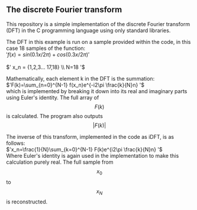 ## The discrete Fourier transform
This repository is a simple implementation of the discrete Fourier transform (DFT) in the C programming language using only standard libraries.

The DFT in this example is run on a sample provided within the code, in this case 18 samples of the function:\
$'f(x) = sin(0.1x/2\pi)+cos(0.3x/2\pi)'$\
\
$' x_n = {1,2,3... 17,18} \\ N=18 '$

Mathematically, each element k in the DFT is the summation:\
$'F(k)=\sum_{n=0}^{N-1} f(x_n)e^{-i2\pi \frac{k}{N}n} '$\
which is implemented by breaking it down into its real and imaginary parts using Euler's identity. The full array of $$F(k)$$ is calculated. The program also outputs $$|F(k)|$$



The inverse of this transform, implemented in the code as iDFT, is as follows:\
$'x_n=\frac{1}{N}\sum_{k=0}^{N-1} F(k)e^{i2\pi \frac{k}{N}n} '$\
Where Euler's identity is again used in the implementation to make this calculation purely real. The full sample from $$x_0$$ to $$x_N$$ is reconstructed.
